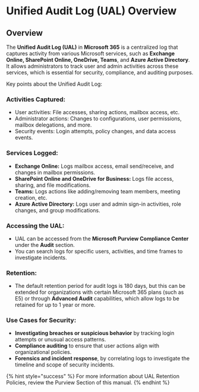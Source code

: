 # Unified Audit Log (UAL) Overview

## Overview

The **Unified Audit Log (UAL)** in **Microsoft 365** is a centralized log that captures activity from various Microsoft services, such as **Exchange Online, SharePoint Online, OneDrive, Teams**, and **Azure Active Directory**. It allows administrators to track user and admin activities across these services, which is essential for security, compliance, and auditing purposes.

Key points about the Unified Audit Log:

### **Activities Captured:**

* User activities: File accesses, sharing actions, mailbox access, etc.
* Administrator actions: Changes to configurations, user permissions, mailbox delegations, and more.
* Security events: Login attempts, policy changes, and data access events.

### **Services Logged:**

* **Exchange Online:** Logs mailbox access, email send/receive, and changes in mailbox permissions.
* **SharePoint Online and OneDrive for Business:** Logs file access, sharing, and file modifications.
* **Teams:** Logs actions like adding/removing team members, meeting creation, etc.
* **Azure Active Directory:** Logs user and admin sign-in activities, role changes, and group modifications.

### **Accessing the UAL:**

* UAL can be accessed from the **Microsoft Purview Compliance Center** under the **Audit** section.
* You can search logs for specific users, activities, and time frames to investigate incidents.

### **Retention:**

* The default retention period for audit logs is 180 days, but this can be extended for organizations with certain Microsoft 365 plans (such as E5) or through **Advanced Audit** capabilities, which allow logs to be retained for up to 1 year or more.&#x20;

### **Use Cases for Security:**

* **Investigating breaches or suspicious behavior** by tracking login attempts or unusual access patterns.
* **Compliance auditing** to ensure that user actions align with organizational policies.
* **Forensics and incident response**, by correlating logs to investigate the timeline and scope of security incidents.

{% hint style="success" %}
For more information about UAL Retention Policies, review the Purview Section of this manual.
{% endhint %}
